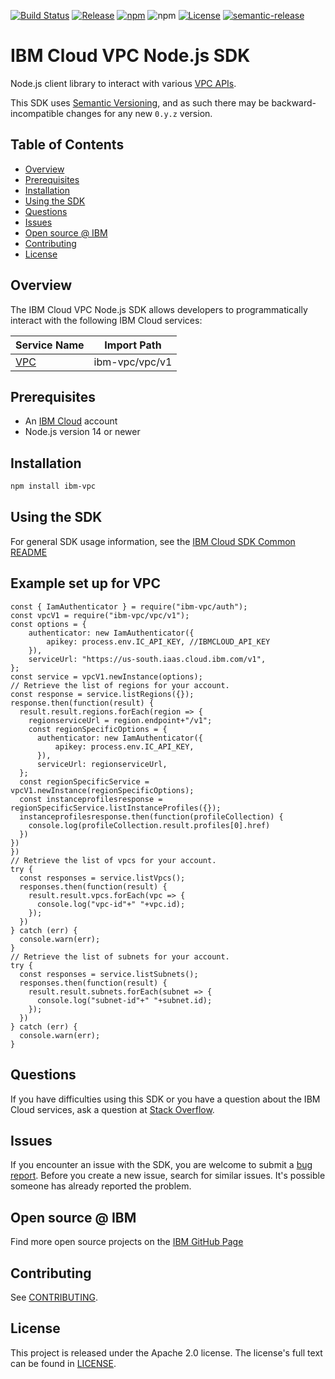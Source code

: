 [![Build Status](https://travis-ci.com/IBM/vpc-node-sdk.svg?branch=master)](https://travis-ci.com/IBM/vpc-node-sdk)
[![Release](https://img.shields.io/github/v/release/IBM/vpc-node-sdk)](https://github.com/IBM/vpc-node-sdk/releases/latest)
[![npm](https://img.shields.io/npm/v/ibm-vpc)](https://www.npmjs.com/package/ibm-vpc)
![npm](https://img.shields.io/npm/dm/ibm-vpc)
[![License](https://img.shields.io/badge/License-Apache%202.0-blue.svg)](https://opensource.org/licenses/Apache-2.0)
[![semantic-release](https://img.shields.io/badge/%20%20%F0%9F%93%A6%F0%9F%9A%80-semantic--release-e10079.svg)](https://github.com/semantic-release/semantic-release)

# IBM Cloud VPC Node.js SDK
Node.js client library to interact with various [VPC APIs](https://cloud.ibm.com/apidocs?category=vpc).

This SDK uses [Semantic Versioning](https://semver.org), and as such there may be backward-incompatible changes for any new `0.y.z` version.

## Table of Contents

<!--
  The TOC below is generated using the `markdown-toc` node package.

      https://github.com/jonschlinkert/markdown-toc

  You should regenerate the TOC after making changes to this file.

      npx markdown-toc -i README.md
  -->

<!-- toc -->

- [Overview](#overview)
- [Prerequisites](#prerequisites)
- [Installation](#installation)
- [Using the SDK](#using-the-sdk)
- [Questions](#questions)
- [Issues](#issues)
- [Open source @ IBM](#open-source--ibm)
- [Contributing](#contributing)
- [License](#license)

<!-- tocstop -->

<!-- --------------------------------------------------------------- -->
## Overview

The IBM Cloud VPC Node.js SDK allows developers to programmatically interact with the following
IBM Cloud services:

Service Name | Import Path
--- | ---
[VPC](https://cloud.ibm.com/apidocs/vpc?code=node) | ibm-vpc/vpc/v1

## Prerequisites
* An [IBM Cloud][ibm-cloud-onboarding] account
* Node.js version 14 or newer

[ibm-cloud-onboarding]: http://cloud.ibm.com/registration

## Installation

```sh
npm install ibm-vpc
```

## Using the SDK
For general SDK usage information, see the
[IBM Cloud SDK Common README](https://github.com/IBM/ibm-cloud-sdk-common/blob/master/README.md)

## Example set up for VPC

```node
const { IamAuthenticator } = require("ibm-vpc/auth");
const vpcV1 = require("ibm-vpc/vpc/v1");
const options = {
    authenticator: new IamAuthenticator({
        apikey: process.env.IC_API_KEY, //IBMCLOUD_API_KEY
    }),
    serviceUrl: "https://us-south.iaas.cloud.ibm.com/v1",
};
const service = vpcV1.newInstance(options);
// Retrieve the list of regions for your account.
const response = service.listRegions({});
response.then(function(result) {
  result.result.regions.forEach(region => {
    regionserviceUrl = region.endpoint+"/v1";
    const regionSpecificOptions = {
      authenticator: new IamAuthenticator({
          apikey: process.env.IC_API_KEY,
      }),
      serviceUrl: regionserviceUrl,
  };
  const regionSpecificService = vpcV1.newInstance(regionSpecificOptions);  
  const instanceprofilesresponse = regionSpecificService.listInstanceProfiles({});
  instanceprofilesresponse.then(function(profileCollection) {
    console.log(profileCollection.result.profiles[0].href)
  })
})
})
// Retrieve the list of vpcs for your account.
try {
  const responses = service.listVpcs();
  responses.then(function(result) {
    result.result.vpcs.forEach(vpc => {
      console.log("vpc-id"+" "+vpc.id);
    });
  })
} catch (err) {
  console.warn(err);
}
// Retrieve the list of subnets for your account.
try {
  const responses = service.listSubnets();
  responses.then(function(result) {
    result.result.subnets.forEach(subnet => {
      console.log("subnet-id"+" "+subnet.id);
    });
  })
} catch (err) {
  console.warn(err);
}
```

## Questions
If you have difficulties using this SDK or you have a question about the IBM Cloud services,
ask a question at [Stack Overflow](http://stackoverflow.com/questions/ask?tags=ibm-cloud).

## Issues
If you encounter an issue with the SDK, you are welcome to submit
a [bug report](https://github.com/IBM/vpc-node-sdk/issues).
Before you create a new issue, search for similar issues. It's possible someone has
already reported the problem.

## Open source @ IBM
Find more open source projects on the [IBM GitHub Page](http://ibm.github.io/)

## Contributing
See [CONTRIBUTING](https://github.com/IBM/vpc-node-sdk/blob/master/CONTRIBUTING.md).

## License 

This project is released under the Apache 2.0 license.
The license's full text can be found in
[LICENSE](https://github.com/IBM/vpc-node-sdk/blob/master/LICENSE).

